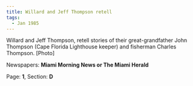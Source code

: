 ```yaml
---  
title: Willard and Jeff Thompson retell  
tags:  
  - Jan 1985  
---  
```

  
Willard and Jeff Thompson, retell stories of their great-grandfather John Thompson (Cape Florida Lighthouse keeper) and fisherman Charles Thompson. [Photo]  
  
Newspapers: **Miami Morning News or The Miami Herald**  
  
Page: **1**, Section: **D** 
